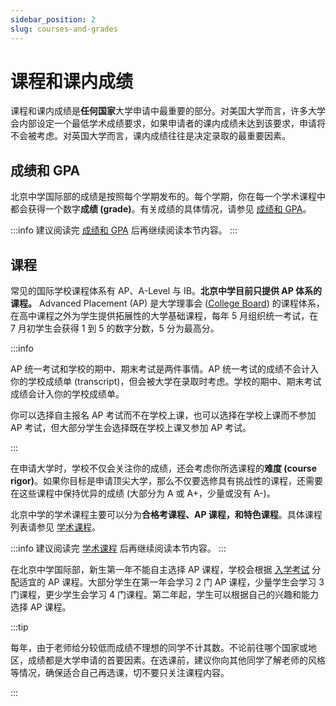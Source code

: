 ```yaml
---
sidebar_position: 2
slug: courses-and-grades
---
```


# 课程和课内成绩

课程和课内成绩是**任何国家**大学申请中最重要的部分。对美国大学而言，许多大学会内部设定一个最低学术成绩要求，如果申请者的课内成绩未达到该要求，申请将不会被考虑。对英国大学而言，课内成绩往往是决定录取的最重要因素。

## 成绩和 GPA

北京中学国际部的成绩是按照每个学期发布的。每个学期，你在每一个学术课程中都会获得一个数字**成绩 (grade)**。有关成绩的具体情况，请参见 [成绩和 GPA](/basic-information/grades)。

:::info
建议阅读完 [成绩和 GPA](/basic-information/grades) 后再继续阅读本节内容。
:::

## 课程

常见的国际学校课程体系有 AP、A-Level 与 IB。**北京中学目前只提供 AP 体系的课程。** Advanced Placement (AP) 是大学理事会 ([College Board](https://collegeboard.org)) 的课程体系，在高中课程之外为学生提供拓展性的大学基础课程，每年 5 月组织统一考试，在 7 月初学生会获得 1 到 5 的数字分数，5 分为最高分。

:::info

AP 统一考试和学校的期中、期末考试是两件事情。AP 统一考试的成绩不会计入你的学校成绩单 (transcript)，但会被大学在录取时考虑。学校的期中、期末考试成绩会计入你的学校成绩单。

你可以选择自主报名 AP 考试而不在学校上课，也可以选择在学校上课而不参加 AP 考试，但大部分学生会选择既在学校上课又参加 AP 考试。

:::

在申请大学时，学校不仅会关注你的成绩，还会考虑你所选课程的**难度 (course rigor)**。如果你目标是申请顶尖大学，那么不仅要选修具有挑战性的课程，还需要在这些课程中保持优异的成绩 (大部分为 A 或 A+，少量或没有 A-)。

北京中学的学术课程主要可以分为**合格考课程、AP 课程，和特色课程**。具体课程列表请参见 [学术课程](/basic-information/courses)。

:::info
建议阅读完 [学术课程](/basic-information/courses) 后再继续阅读本节内容。
:::

在北京中学国际部，新生第一年不能自主选择 AP 课程，学校会根据 [入学考试](/freshmen-timeline/entry-exam) 分配适宜的 AP 课程。大部分学生在第一年会学习 2 门 AP 课程，少量学生会学习 3 门课程，更少学生会学习 4 门课程。第二年起，学生可以根据自己的兴趣和能力选择 AP 课程。

:::tip

每年，由于老师给分较低而成绩不理想的同学不计其数。不论前往哪个国家或地区，成绩都是大学申请的首要因素。在选课前，建议你向其他同学了解老师的风格等情况，确保适合自己再选课，切不要只关注课程内容。

:::

